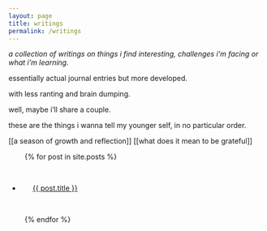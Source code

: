 ```yaml
---
layout: page
title: writings
permalink: /writings
---
```

*a collection of writings on things i find interesting, challenges i’m facing or what i’m learning.*

essentially actual journal entries but more developed.

with less ranting and brain dumping.

well, maybe i’ll share a couple.

these are the things i wanna tell my younger self, in no particular order.

[[a season of growth and reflection]]
[[what does it mean to be grateful]]

<ul>

  {% for post in site.posts %}

    <li>

      <a href="{{ post.url }}">{{ post.title }}</a>

    </li>

  {% endfor %}

</ul>

  


